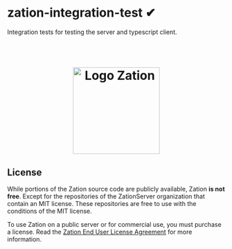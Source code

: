 # zation-integration-test ✔

Integration tests for testing the server and typescript client.

<h1 align="center">
  <!-- Logo -->
  <br/>
  <a href="https://zation.dev">
      <img src="https://zation.dev/img/zationWideLogoDark.svg" alt="Logo Zation" height="200"/>
  </a>
  <br/>
</h1>

## License

While portions of the Zation source code are publicly available, Zation **is not free**.
Except for the repositories of the ZationServer organization that contain an MIT license.
These repositories are free to use with the conditions of the MIT license.

To use Zation on a public server or for commercial use, you must purchase a license.
Read the [Zation End User License Agreement](https://github.com/ZationServer/zation/wiki/Zation-End-User-License-Agreement) for more information.
